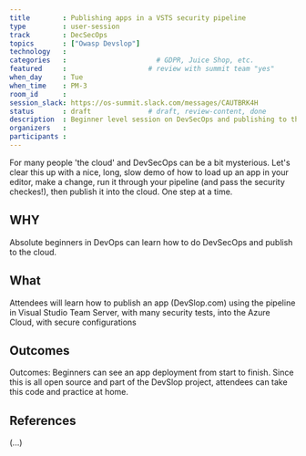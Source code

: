 ```yaml
---
title        : Publishing apps in a VSTS security pipeline
type         : user-session
track        : DecSecOps
topics       : ["Owasp Devslop"]
technology   :
categories   :                      # GDPR, Juice Shop, etc.
featured     :                    # review with summit team "yes"
when_day     : Tue
when_time    : PM-3
room_id      :
session_slack: https://os-summit.slack.com/messages/CAUTBRK4H
status       : draft              # draft, review-content, done
description  : Beginner level session on DevSecOps and publishing to the Cloud
organizers   :
participants :
---
```


For many people 'the cloud' and DevSecOps can be a bit mysterious.  Let's clear this up with a nice, long, slow demo of how to load up an app in your editor, make a change, run it through your pipeline (and pass the security checkes!), then publish it into the cloud.  One step at a time.

## WHY

Absolute beginners in DevOps can learn  how to do DevSecOps and publish to the cloud.

## What

Attendees will learn how to publish an app (DevSlop.com) using the pipeline in Visual Studio Team Server, with many security tests, into the Azure Cloud, with secure configurations


## Outcomes

Outcomes: Beginners can see an app deployment from start to finish.  Since this is all open source and part of the DevSlop project, attendees can take this code and practice at home.


## References

(...)
